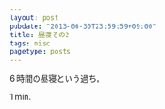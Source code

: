 ```yaml
---
layout: post
pubdate: "2013-06-30T23:59:59+09:00"
title: 昼寝その2
tags: misc
pagetype: posts
---
```

6 時間の昼寝という過ち。

1 min.
